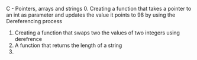C - Pointers, arrays and strings
0. Creating a function that takes a pointer to an int as parameter and updates the value it points to 98 by using the Dereferencing process
1. Creating a function that swaps two the values of two integers using derefrence
2. A function that returns the length of a string
3. 
